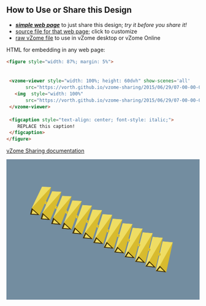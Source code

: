 
## How to Use or Share this Design

 - [***simple web page***](<https://vorth.github.io/vzome-sharing/2015/06/29/07-00-00-000Z-yellowBobs-13-joined/>) to just share this design; *try it before you share it!*
 - [source file for that web page](<https://github.com/vorth/vzome-sharing/edit/main/2015/06/29/07-00-00-000Z-yellowBobs-13-joined/index.md>); click to customize
 - [raw vZome file](<https://raw.githubusercontent.com/vorth/vzome-sharing/main/2015/06/29/07-00-00-000Z-yellowBobs-13-joined/yellowBobs-13-joined.vZome>) to use in vZome desktop or vZome Online
 
 HTML for embedding in any web page:
 ```html
<figure style="width: 87%; margin: 5%">
  
  
  <vzome-viewer style="width: 100%; height: 60dvh" show-scenes='all'
        src="https://vorth.github.io/vzome-sharing/2015/06/29/07-00-00-000Z-yellowBobs-13-joined/yellowBobs-13-joined.vZome" >
    <img  style="width: 100%"
        src="https://vorth.github.io/vzome-sharing/2015/06/29/07-00-00-000Z-yellowBobs-13-joined/yellowBobs-13-joined.png" >
  </vzome-viewer>

  <figcaption style="text-align: center; font-style: italic;">
     REPLACE this caption!
  </figcaption>
</figure>

 ```

[vZome Sharing documentation](https://vzome.github.io/vzome/sharing.html#how-it-works)

![Image](<yellowBobs-13-joined.png>)


